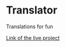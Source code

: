 # Translator
 Translations for fun


[Link of the live project](https://funnytranslations3.netlify.app/)